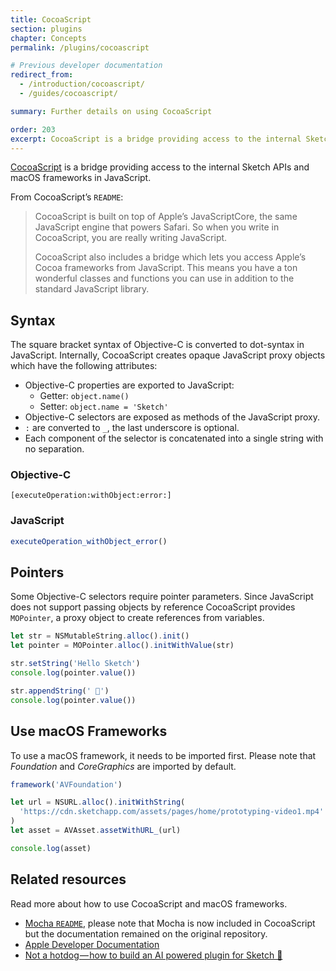 ```yaml
---
title: CocoaScript
section: plugins
chapter: Concepts
permalink: /plugins/cocoascript

# Previous developer documentation
redirect_from:
  - /introduction/cocoascript/
  - /guides/cocoascript/

summary: Further details on using CocoaScript

order: 203
excerpt: CocoaScript is a bridge providing access to the internal Sketch APIs and macOS frameworks in JavaScript
---
```


[CocoaScript](https://github.com/ccgus/CocoaScript) is a bridge providing access to the internal Sketch APIs and macOS frameworks in JavaScript.

From CocoaScript’s `README`:

> CocoaScript is built on top of Apple’s JavaScriptCore, the same JavaScript engine that powers Safari. So when you write in CocoaScript, you are really writing JavaScript.
>
> CocoaScript also includes a bridge which lets you access Apple’s Cocoa frameworks from JavaScript. This means you have a ton wonderful classes and functions you can use in addition to the standard JavaScript library.

## Syntax

The square bracket syntax of Objective-C is converted to dot-syntax in JavaScript. Internally, CocoaScript creates opaque JavaScript proxy objects which have the following attributes:

- Objective-C properties are exported to JavaScript:
  - Getter: `object.name()`
  - Setter: `object.name = 'Sketch'`
- Objective-C selectors are exposed as methods of the JavaScript proxy.
- `:` are converted to `_`, the last underscore is optional.
- Each component of the selector is concatenated into a single string with no separation.

### Objective-C

```obj-c
[executeOperation:withObject:error:]
```

### JavaScript

```js
executeOperation_withObject_error()
```

## Pointers

Some Objective-C selectors require pointer parameters. Since JavaScript does not support passing objects by reference CocoaScript provides `MOPointer`, a proxy object to create references from variables.

```js
let str = NSMutableString.alloc().init()
let pointer = MOPointer.alloc().initWithValue(str)

str.setString('Hello Sketch')
console.log(pointer.value())

str.appendString(' 👋')
console.log(pointer.value())
```

## Use macOS Frameworks

To use a macOS framework, it needs to be imported first. Please note that _Foundation_ and _CoreGraphics_ are imported by default.

```js
framework('AVFoundation')

let url = NSURL.alloc().initWithString(
  'https://cdn.sketchapp.com/assets/pages/home/prototyping-video1.mp4'
)
let asset = AVAsset.assetWithURL_(url)

console.log(asset)
```

## Related resources

Read more about how to use CocoaScript and macOS frameworks.

- [Mocha `README`](https://github.com/logancollins/Mocha), please note that Mocha is now included in CocoaScript but the documentation remained on the original repository.
- [Apple Developer Documentation](https://developer.apple.com/documentation)
- [Not a hotdog — how to build an AI powered plugin for Sketch 🌭](https://blog.sketchapp.com/not-a-hotdog-how-to-build-an-ai-powered-plugin-for-sketch-463ea43c9464)
